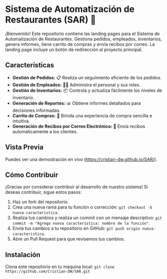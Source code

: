 # Sistema de Automatización de Restaurantes (SAR) 🍔 

¡Bienvenido! Este repositorio contiene las landing pages para el Sistema de Automatización de Restaurantes. Gestiona pedidos, empleados, inventarios, genera informes, tiene carrito de compras y envía recibos por correo. La landing page incluye un botón de redirección al proyecto principal.

## Características

- **Gestión de Pedidos:** 📋 Realiza un seguimiento eficiente de los pedidos.
- **Gestión de Empleados:** 👩‍🍳 Administra el personal y sus roles.
- **Gestión de Inventarios:** 📦 Controla y actualiza fácilmente los niveles de inventario.
- **Generación de Reportes:** 📊 Obtiene informes detallados para decisiones informadas.
- **Carrito de Compras:** 🛒 Brinda una experiencia de compra sencilla e intuitiva.
- **Generación de Recibos por Correo Electrónico:** 📧 Envía recibos automáticamente a los clientes.

## Vista Previa



Puedes ver una demostración en vivo (https://cristian-dw.github.io/SAR/).

## Cómo Contribuir

¡Gracias por considerar contribuir al desarrollo de nuestro sistema! Si deseas contribuir, sigue estos pasos:

1. Haz un fork del repositorio.
2. Crea una nueva rama para tu función o corrección: `git checkout -b nueva-caracteristica`.
3. Realiza tus cambios y realiza un commit con un mensaje descriptivo: `git commit -m "Agrega nueva característica: nombre de la función"`.
4. Envía tus cambios a tu repositorio en GitHub: `git push origin nueva-caracteristica`.
5. Abre un Pull Request para que revisemos tus cambios.

## Instalación

Clona este repositorio en tu máquina local:
`
git clone https://github.com/Cristian-DW/SAR.git
`
